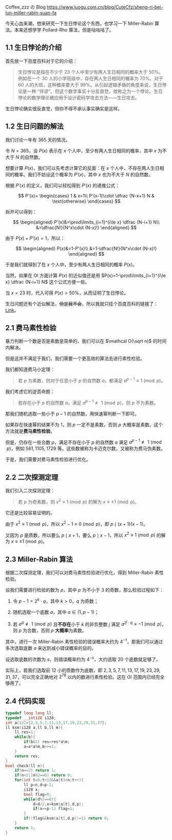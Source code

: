 Coffee_zzz の Blog <https://www.luogu.com.cn/blog/CuteCfz/sheng-ri-bei-lun-miller-rabin-suan-fa>

今天心血来潮，想来研究一下生日悖论这个东西，也学习一下 Miller-Rabin 算法。本来还想学学 Pollard-Rho 算法，但是咕咕咕了。

## 1.1 生日悖论的介绍

首先放一下百度百科对于它的介绍：

> 生日悖论是指在不少于 $23$ 个人中至少有两人生日相同的概率大于 $50\%$。例如在一个 $30$ 人的小学班级中，存在两人生日相同的概率为 $70\%$。对于 $60$ 人的大班，这种概率要大于 $99\%$。从引起逻辑矛盾的角度来说，生日悖论是一种 “佯谬”。但这个数学事实十分反直觉，故称之为一个悖论。生日悖论的数学理论被应用于设计密码学攻击方法——生日攻击。

生日悖论确实很反直觉，但你不得不承认事实确实是这样。

## 1.2 生日问题的解法

我们讨论一年有 $365$ 天的情况。

令 $N=365$，设 $P(x)$ 表示在 $x$ 个人中，至少有两人生日相同的概率，其中 $x$ 为不大于 $N$ 的自然数。

想要计算 $P(x)$，我们可以先考虑计算它的反面：在 $x$ 个人中，不存在两人生日相同的概率。我们不妨设这个概率为 $P'(x)$，其中 $x$ 也为不大于 $N$ 的自然数。

根据 $P'(x)$ 的定义，我们可以轻松得到 $P'(x)$ 的递推公式：

$$
P'(x)=
\begin{cases}
1 & x=1\\
P'(x-1)\cdot \dfrac {N-x+1} N & \text{otherwise}
\end{cases}
$$

拆开可以得到：

$$
\begin{aligned}
P'(x)&=\prod\limits_{i=1}^{i\le x} \dfrac {N-i+1} N\\
&=\dfrac{N!}{N^x\cdot (N-x)!}
\end{aligned}
$$

由于 $P(x)+P'(x)=1$，所以：

$$
\begin{aligned}
P(x)&=1-P'(x)\\
&=1-\dfrac{N!}{N^x\cdot (N-x)!}
\end{aligned}
$$

于是我们就得到了在 $x$ 个人中，至少有两人生日相同的概率 $P(x)$。

当然，如果在 OI 方面计算 $P(x)$ 的近似值还是用 $P(x)=1-\prod\limits_{i=1}^{i\le x} \dfrac {N-i+1} N$ 这个公式方便一些。

当 $x=23$ 时，代入可得 $P(x)>50\%$，从而证明了生日悖论。

生日问题还有个近似解法，~~但是我不会~~，所以我就只挂个百度百科的链接了：[Link](https://baike.baidu.com/item/%E7%94%9F%E6%97%A5%E6%82%96%E8%AE%BA/2715290?fr=ge_ala#1_2)。

## 2.1 费马素性检验

暴力判断一个数是否是素数是简单的，我们可以在 $\mathcal O(\sqrt n)$ 的时间内解决。

但是这并不满足于我们，我们需要一个更高效的算法去进行素性检验。

我们都知道费马小定理：

> 若 $p$ 为素数，则对于任意小于 $p$ 的自然数 $a$，都满足 $a^{p-1} \equiv 1 \pmod p$。

我们考虑它的逆否命题：

> 若存在小于 $p$ 的自然数 $a$，满足 $a^{p-1} \not\equiv 1 \pmod p$，则 $p$ 不为素数。

那我们随机选取一些小于 $p-1$ 的自然数，用快速幂判断一下即可。

如果存在快速幂的结果不为 $1$，则 $p$ 一定不是素数，否则 $p$ 大概率是素数。这个方法就是**费马素性检验**。

但是，仍存在一些合数 $p$，满足不存在小于 $p$ 的自然数 $a$ 满足 $a^{p-1} \not\equiv 1 \pmod p$，例如 $561,1105,1729$ 等。这些数被称为卡迈克尔数，又被称为费马伪素数。

于是，我们需要对费马素性检验进行优化。

## 2.2 二次探测定理

我们引入二次探测定理：

> 若 $p$ 为奇素数，则 $x^2\equiv 1 \pmod p$ 的解为 $x\equiv \pm 1 \pmod p$。

它还是比较容易证明的。

由于 $x^2\equiv 1 \pmod p$，所以 $x^2-1\equiv 0 \pmod p$，即 $p \mid (x+1)(x-1)$。

又因为 $p$ 是质数，所以要么 $p \mid x+1$，要么 $p \mid x-1$，所以 $x^2\equiv 1 \pmod p$ 的解为 $x\equiv \pm 1 \pmod p$。

## 2.3 Miller-Rabin 算法

根据二次探测定理，我们可以对费马素性检验进行优化，得到 Miller-Rabin 素性检验。

设我们需要进行检验的数为 $p$，其中 $p$ 为不小于 $3$ 的奇数，那么检验过程如下：

1. 令 $p-1=2^k\cdot q$，其中 $k>0$，$q$ 为奇数；

2. 随机选取一个底数 $a$，其中 $a \in (1,p-1)$；

3. 若 $a^q \not\equiv 1 \pmod p$ 且**不存在**小于 $k$ 的非负整数 $j$ 满足 $a^{2^j \cdot q} \equiv -1 \pmod p$，则 $p$ 为合数，否则 $p$ **大概率**为素数。

其中，进行一次 Miller-Rabin 素性检验的错误概率大约为 $4^{-1}$，那我们可以通过多次选取底数 $a$ 来达到减小错误概率的目的。

设选取底数的次数为 $s$，则错误概率约为 $4^{-s}$，大约选取 $20$ 个底数就足够了。

实际上，若我们选取前 $12$ 小的质数作为底数，即 $2,3,5,7,11,13,17,19,23,29,31,37$，可以完全正确地对 $2^{78}$ 以内的数进行素性检验。这在 OI 范围内已经完全够用了。

## 2.4 代码实现

```c++
typedef long long ll;
typedef __int128 i128;
int a[12]={2,3,5,7,11,13,17,19,23,29,31,37};
ll ksm(i128 a,ll b,ll m){
	ll res=1;
	while(b){
		if(b&1) res=res*a%m;
		a=a*a%m,b>>=1;
	}
	return res;
}
bool check(ll n){
	if(n==2) return 1;
	if(n<2||n%2==0) return 0;
	for(int t=0;t<12&&a[t]<n;t++){
		ll p=n,d=p-1;
		i128 x;
		bool flag=0;
		while(d%2==0){
			d=d/2,x=ksm(a[t],d,p);
			if(x==p-1) flag=1;
		}
		if(!flag&&ksm(a[t],d,p)!=1) return 0;
	}
	return 1;
}
```